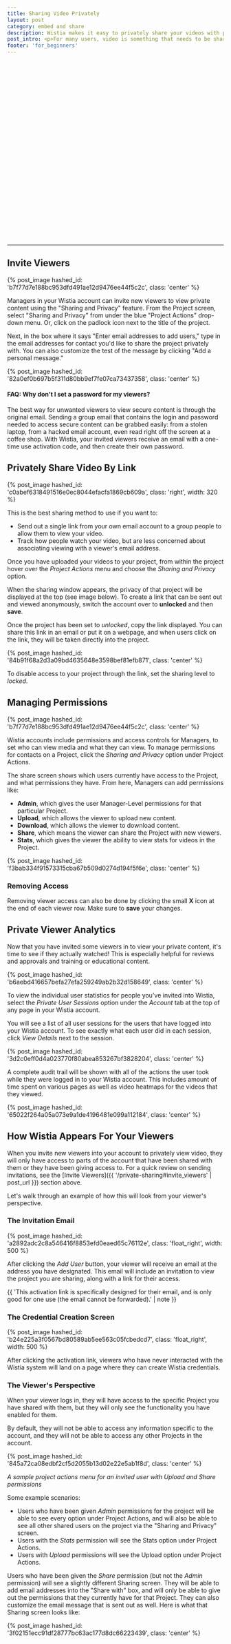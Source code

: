 ```yaml
---
title: Sharing Video Privately
layout: post
category: embed and share
description: Wistia makes it easy to privately share your videos with people. Invite people via email, and track how they watch in a secure environment.
post_intro: <p>For many users, video is something that needs to be shared only amongst a few individuals; otherwise it should be completely private.</p><p>With Wistia, your account is both secure and not indexed - you can't search Google to find the videos inside.  So if you want to share the video, but keep it secure, this guide is here to help.</p><p>Private sharing is right for you if you want to:</p><ul><li>Review and Approve content before it goes live</li><li>Share instructional videos with your team</li><li>Create internal content that contains sensitive information</li><li>Charge your customers to view content in a secure environment</li>
footer: 'for_beginners'
---
```


<div id="bumper_test" class="wistia_embed" style="width:730px;height:411px;">&nbsp;</div>
<script charset="ISO-8859-1" src="//fast.wistia.com/assets/external/E-v1.js"></script>
<script>
  var testArray = ['rz17xouyzk','418xma6o6q']
  var randHashedId = testArray[Math.floor(Math.random() * testArray.length)];
  wistiaEmbed = Wistia.embed(randHashedId, {
    container: 'bumper_test'  
  });
</script>

----

## Invite Viewers

{% post_image hashed_id: 'b7f77d7e188bc953dfd491ae12d9476ee44f5c2c', class: 'center' %}

Managers in your Wistia account can invite new viewers to view private content
using the "Sharing and Privacy" feature.  From the Project screen, select
"Sharing and Privacy" from under the blue "Project Actions" drop-down menu. Or,
click on the padlock icon next to the title of the project.

Next, in the box where it says "Enter email addresses to add users," type in the email addresses for contact you'd like to share the project privately with. You can also customize the test of the message by clicking "Add a personal message."

{% post_image hashed_id: '82a0ef0b697b5f311d80bb9ef7fe07ca73437358', class: 'center' %}


<div class="faq">
<h4><i class="icon-search"></i> FAQ: Why don't I set a password for my viewers?</h4>

<p>The best way for unwanted viewers to view secure content is through the original email.  Sending a group email that contains the login and password needed to access secure content can be grabbed easily: from a stolen laptop, from a hacked email account, even read right off the screen at a coffee shop.  With Wistia, your invited viewers receive an email with a one-time use activation code, and then create their own password.</p>
</div>

## Privately Share Video By Link

{% post_image hashed_id: 'c0abef6318491516e0ec8044efacfa1869cb609a', class: 'right', width: 320 %}

This is the best sharing method to use if you want to:

* Send out a single link from your own email account to a group people to allow
  them to view your video.
* Track how people watch your video, but are less concerned about associating
  viewing with a viewer's email address.

Once you have uploaded your videos to your project, from within the project
hover over the *Project Actions* menu and choose the *Sharing and Privacy*
option.

When the sharing window appears, the privacy of that project will be
displayed at the top (see image below). To create a link that can be sent out
and viewed anonymously, switch the account over to **unlocked** and then
**save**.  

Once the project has been set to *unlocked*, copy the link displayed. You can
share this link in an email or put it on a webpage, and when users click on the
link, they will be taken directly into the project.

{% post_image hashed_id: '84b91f68a2d3a09bd4635648e3598bef81efb871', class: 'center' %}

To disable access to your project through the link, set the sharing level to
*locked*.

## Managing Permissions

{% post_image hashed_id: 'b7f77d7e188bc953dfd491ae12d9476ee44f5c2c', class: 'center' %}

Wistia accounts include permissions and access controls for Managers, to set
who can view media and what they can view.  To manage permissions for contacts
on a Project, click the *Sharing and Privacy* option under Project Actions.

The share screen shows which users currently have access to the Project, and what permissions they have.  From here, Managers can add permissions like:

*  **Admin**, which gives the user Manager-Level permissions for that
   particular Project.
*  **Upload**, which allows the viewer to upload new content.
*  **Download**, which allows the viewer to download content.
*  **Share**, which means the viewer can share the Project with new viewers.
*  **Stats**, which gives the viewer the ability to view stats for videos in the Project.

{% post_image hashed_id: 'f3bab334f91573315cba67b509d0274d194f5f6e', class: 'center' %}

### Removing Access

Removing viewer access can also be done by clicking the small **X** icon at the
end of each viewer row. Make sure to **save** your changes.

## Private Viewer Analytics

Now that you have invited some viewers in to view your private content, it's
time to see if they actually watched!  This is especially helpful for reviews
and approvals and training or educational content.

{% post_image hashed_id: 'b6aebd416657befa27efa259249ab2b32d158649', class: 'center' %}

To view the individual user statistics for people you've invited into Wistia,
select the *Private User Sessions* option under the *Account* tab at the top of any page
in your Wistia account.

You will see a list of all user sessions for the users that have logged into
your Wistia account.  To see exactly what each user did in each session, click
*View Details* next to the session.

{% post_image hashed_id: '3d2c0eff0d4a023770f80abea853267bf3828204', class: 'center' %}

A complete audit trail will be shown with all of the actions the user took
while they were logged in to your Wistia account.  This includes amount of time
spent on various pages as well as video heatmaps for the videos that they
viewed.

{% post_image hashed_id: '65022f264a05a073e9a1de4196481e099a112184', class: 'center' %}

## How Wistia Appears For Your Viewers

When you invite new viewers into your account to privately view video, they
will only have access to parts of the account that have been shared with them
or they have been giving access to. For a quick review on sending
invitations, see the [Invite Viewers]({{ '/private-sharing#invite_viewers' | post_url }}) section above.

Let's walk through an example of how this will look from your viewer's perspective.


### The Invitation Email

{% post_image hashed_id: 'a2892adc2c8a546416f8853efd0eaed65c76112e', class: 'float_right', width: 500 %}

After clicking the *Add User* button, your viewer will receive an email at the
address you have designated.  This email will include an invitation to view the
project you are sharing, along with a link for their access.

{{ 'This activation link is specifically designed for their email, and is only good for one use (the email cannot be forwarded).' | note }}



### The Credential Creation Screen

{% post_image hashed_id: 'b24e225a3f0567bd80589ab5ee563c05fcbedcd7', class: 'float_right', width: 500 %}

After clicking the activation link, viewers who have never interacted with the
Wistia system will land on a page where they can create Wistia credentials.  


### The Viewer's Perspective

When your viewer logs in, they will have access to the specific Project you have shared with
them, but they will only see the functionality you have enabled for them.

By default, they will not be able to access any information specific to the
account, and they will not be able to access any other Projects in the
account.

{% post_image hashed_id: '845a72ca08edbf2cf5d2055b13d02e22e5ab1f8d', class: 'center' %}

*A sample project actions menu for an invited user with Upload and Share permissions*

Some example scenarios:

* Users who have been given *Admin* permissions for the project will be able
  to see every option under Project Actions, and will also be able to see all
  other shared users on the project via the "Sharing and Privacy" screen.
* Users with the *Stats* permission will see the Stats option under
  Project Actions.
* Users with *Upload* permissions will see the Upload option under Project
  Actions.

Users who have been given the *Share* permission (but not the *Admin*
permission) will see a slightly different Sharing screen. They will be able to
add email addresses into the "Share with" box, and will only be able to give
out the permissions that they currently have for that Project. They can also
customize the email message that is sent out as well. Here is what that Sharing
screen looks like:

{% post_image hashed_id: '3f02151ecc91df28777bc63ac177d8dc66223439', class: 'center' %}
